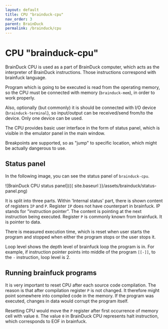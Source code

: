 ```yaml
---
layout: default
title: CPU "brainduck-cpu"
nav_order: 3
parent: BrainDuck
permalink: /brainduck/cpu
---
```


# CPU "brainduck-cpu"

BrainDuck CPU is used as a part of BrainDuck computer, which acts as the interpreter of BrainDuck instructions. Those instructions correspond with brainfuck language.

Program which is going to be executed is read from the operating memory, so the CPU must be connected with memory (`brainduck-mem`), in order to work properly.

Also, optionally (but commonly) it is should be connected with I/O device (`brainduck-terminal`), so input/output can be received/send from/to the device. Only one device can be used.

The CPU provides basic user interface in the form of status panel, which is visible in the emulator panel in the main window.

Breakpoints are supported, so as "jump" to specific location, which might be actually dangerous to use.

## Status panel

In the following image, you can see the status panel of `brainduck-cpu`.

![BrainDuck CPU status panel]({{ site.baseurl }}/assets/brainduck/status-panel.png)

It is split into three parts. Within 'Internal status' part, there is shown content of registers `IP` and `P`. Register `IP` does not have counterpart in brainfuck. IP stands for "instruction pointer". The content is pointing at the next instruction being executed. Register `P` is commonly known from brainfuck. It is pointer to data.

There is measured execution time, which is reset when user starts the program and stopped when either the program stops or the user stops it.

Loop level shows the depth level of brainfuck loop the program is in. For example, if instruction pointer points into middle of the program `[[-]]`, to the `-` instruction, loop level is 2.

## Running brainfuck programs

It is very important to reset CPU after each source code compilation. The reason is that after compilation register `P` is not changed. It therefore might point somewhere into compiled code in the memory. If the program was executed, changes in data would corrupt the program itself.

Resetting CPU would move the `P` register after first occurrence of memory cell with value `0`. The value `0` in BrainDuck CPU represents halt instruction, which corresponds to EOF in brainfuck.
